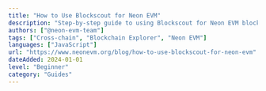 ```yaml
---
title: "How to Use Blockscout for Neon EVM"
description: "Step-by-step guide to using Blockscout for Neon EVM blockchain exploration"
authors: ["@neon-evm-team"]
tags: ["Cross-chain", "Blockchain Explorer", "Neon EVM"]
languages: ["JavaScript"]
url: "https://www.neonevm.org/blog/how-to-use-blockscout-for-neon-evm"
dateAdded: 2024-01-01
level: "Beginner"
category: "Guides"
---
```

